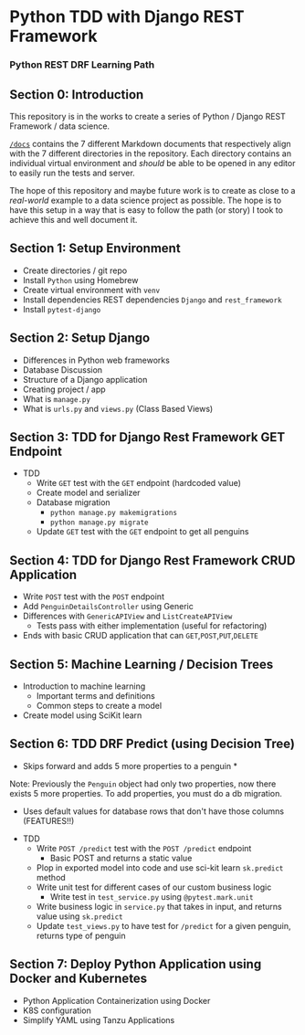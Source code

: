 # Python TDD with Django REST Framework

### Python REST DRF Learning Path

## Section 0: Introduction

This repository is in the works to create a series of Python / Django REST Framework / data science.

[`/docs`](./docs) contains the 7 different Markdown documents that respectively align with the 7 different directories
in the repository. Each directory contains an individual virtual environment and _should_ be able to be opened in any
editor to easily run the tests and server.

The hope of this repository and maybe future work is to create as close to a _real-world_ example to a data science
project as possible. The hope is to have this setup in a way that is easy to follow the path (or story) I took to
achieve this and well document it.

## Section 1: Setup Environment

- Create directories / git repo
- Install `Python` using Homebrew
- Create virtual environment with `venv`
- Install dependencies REST dependencies `Django` and `rest_framework`
- Install `pytest-django`

## Section 2: Setup Django

- Differences in Python web frameworks
- Database Discussion
- Structure of a Django application
- Creating project / app
- What is `manage.py`
- What is `urls.py` and `views.py` (Class Based Views)

## Section 3: TDD for Django Rest Framework GET Endpoint

- TDD
    - Write `GET` test with the `GET` endpoint (hardcoded value)
    - Create model and serializer
    - Database migration
        - `python manage.py makemigrations`
        - `python manage.py migrate`
    - Update `GET` test with the `GET` endpoint to get all penguins

## Section 4: TDD for Django Rest Framework CRUD Application

- Write `POST` test with the `POST` endpoint
- Add `PenguinDetailsController` using Generic
- Differences with `GenericAPIView` and `ListCreateAPIView`
    - Tests pass with either implementation (useful for refactoring)
- Ends with basic CRUD application that can `GET`,`POST`,`PUT`,`DELETE`

## Section 5: Machine Learning / Decision Trees

- Introduction to machine learning
    - Important terms and definitions
    - Common steps to create a model
- Create model using SciKit learn

## Section 6: TDD DRF Predict (using Decision Tree)

* Skips forward and adds 5 more properties to a penguin *

Note: Previously the `Penguin` object had only two properties, now there exists 5 more properties. To add properties,
you must do a db migration.

* Uses default values for database rows that don't have those columns (FEATURES!!)

- TDD
    - Write `POST /predict` test with the `POST /predict` endpoint
        - Basic POST and returns a static value
    - Plop in exported model into code and use sci-kit learn `sk.predict` method
    - Write unit test for different cases of our custom business logic
        - Write test in `test_service.py` using `@pytest.mark.unit`
    - Write business logic in `service.py` that takes in input, and returns value using `sk.predict`
    - Update `test_views.py` to have test for `/predict` for a given penguin, returns type of penguin

## Section 7: Deploy Python Application using Docker and Kubernetes

- Python Application Containerization using Docker
- K8S configuration
- Simplify YAML using Tanzu Applications

